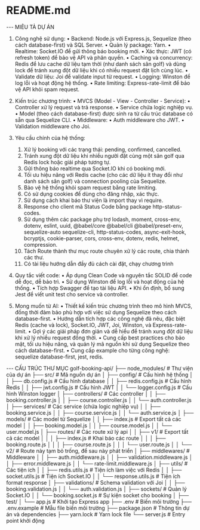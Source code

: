 # README.md

--- MIÊU TẢ DỰ ÁN
1. Công nghệ sử dụng: 
• Backend: Node.js với Express.js, Sequelize (theo cách database-first) và SQL Server. 
• Quản lý package: Yarn. 
• Realtime: Socket.IO để gửi thông báo booking mới. 
• Xác thực: JWT (có refresh token) để bảo vệ API và phân quyền. 
• Caching và concurrency: Redis để lưu cache dữ liệu tạm thời (như danh sách sân golf) và dùng lock để tránh xung đột dữ liệu khi có nhiều request đặt lịch cùng lúc. 
• Validate dữ liệu: Joi để validate input từ request. 
• Logging: Winston để log lỗi và hoạt động hệ thống. 
• Rate limiting: Express-rate-limit để bảo vệ API khỏi spam request. 

2. Kiến trúc chương trình: 
• MVCS (Model - View - Controller - Service): 
    • Controller xử lý request và trả response. 
    • Service chứa logic nghiệp vụ. 
    • Model (theo cách database-first) được sinh ra từ cấu trúc database có sẵn qua Sequelize CLI. 
    • Middleware: 
        • Auth middleware cho JWT. 
        • Validation middleware cho Joi.

3. Yêu cầu chính của hệ thống: 
    1. Xử lý booking với các trạng thái: pending, confirmed, cancelled. 
    2. Tránh xung đột dữ liệu khi nhiều người đặt cùng một sân golf qua Redis lock hoặc giải pháp tương tự. 
    3. Gửi thông báo realtime qua Socket.IO khi có booking mới. 
    4. Tối ưu hiệu năng với Redis cache (cho các dữ liệu ít thay đổi như danh sách sân golf) và connection pooling của Sequelize. 
    5. Bảo vệ hệ thống khỏi spam request bằng rate limiting. 
    6. Có sử dụng cookies để dùng cho đăng nhập, xác thực.
    7. Sử dụng cách khai báo thư viện là import thay vì require.
    8. Response cho client mã Status Code bằng package http-status-codes.
    9. Sử dụng thêm các package phụ trợ lodash, moment, cross-env, dotenv, eslint, uuid, @babel/core @babel/cli @babel/preset-env, sequelize-auto sequelize-cli, http-status-codes, async-exit-hook, bcryptjs, cookie-parser, cors, cross-env, dotenv, redis, helmet, compression.
    10. Tách Route thành thư mục route chuyên xử lý các route, chia thành các thư.
    11. Có tài liệu hướng dẫn đầy đủ cách cài đặt, chạy chương trình

4. Quy tắc viết code: 
    • Áp dụng Clean Code và nguyên tắc SOLID để code dễ đọc, dễ bảo trì. 
    • Sử dụng Winston để log lỗi và hoạt động của hệ thống. 
    • Tích hợp Swagger để tạo tài liệu API. 
    • Khi ổn định, bổ sung Jest để viết unit test cho service và controller. 

5. Mong muốn từ AI: 
    • Thiết kế kiến trúc chương trình theo mô hình MVCS, đồng thời đảm bảo phù hợp với việc sử dụng Sequelize theo cách database-first.
    • Hướng dẫn tích hợp các công nghệ đã nêu, đặc biệt Redis (cache và lock), Socket.IO, JWT, Joi, Winston, và Express-rate-limit.
    • Gợi ý các giải pháp đơn giản và dễ hiểu để tránh xung đột dữ liệu khi xử lý nhiều request đồng thời.
    • Cung cấp best practices cho bảo mật, tối ưu hiệu năng, và quản lý mã nguồn khi sử dụng Sequelize theo cách database-first.
    • Cung cấp example cho từng công nghệ: sequelize database-first, jest, redis.

--- CẤU TRÚC THƯ MỤC
golf-booking-api/
├── node_modules/                # Thư viện của dự án
├── src/                         # Mã nguồn dự án
│   ├── config/                  # Cấu hình hệ thống
│   │   ├── db.config.js         # Cấu hình database
│   │   ├── redis.config.js      # Cấu hình Redis
│   │   ├── jwt.config.js        # Cấu hình JWT
│   │   └── logger.config.js     # Cấu hình Winston logger
│   ├── controllers/             # Các controller
│   │   ├── booking.controller.js
│   │   ├── course.controller.js
│   │   └── auth.controller.js
│   ├── services/                # Các service (chứa logic nghiệp vụ)
│   │   ├── booking.service.js
│   │   ├── course.service.js
│   │   └── auth.service.js
│   ├── models/                  # Các model từ Sequelize
│   │   ├── index.js             # Export tất cả các model
│   │   ├── booking.model.js
│   │   ├── course.model.js
│   │   └── user.model.js
│   ├── routes/                  # Các route xử lý api
│   │   ├── v1/                  # Export tất cả các model
│   │   │     ├── index.js       # Khai báo các route
│   │   │     ├── booking.route.js
│   │   │     ├── course.route.js
│   │   │     └── user.route.js
│   │   └── v2/                  # Route này tạm bỏ trống, để sau này phát triển
│   ├── middlewares/             # Middleware
│   │   ├── auth.middleware.js
│   │   ├── validation.middleware.js
│   │   ├── error.middleware.js
│   │   └── rate-limit.middleware.js
│   ├── utils/                   # Các tiện ích
│   │   ├── redis.utils.js       # Tiện ích làm việc với Redis
│   │   ├── socket.utils.js      # Tiện ích Socket.IO
│   │   └── response.utils.js    # Tiện ích format response
│   ├── validations/             # Schema validation với Joi
│   │   ├── booking.validation.js
│   │   └── auth.validation.js
│   ├── sockets/                 # Quản lý Socket.IO
│   │   └── booking.socket.js    # Sự kiện socket cho booking
│   ├── test/
│   └── app.js                   # Khởi tạo Express app
├── .env                         # Biến môi trường
├── .env.example                 # Mẫu file biến môi trường
├── package.json                 # Thông tin dự án và dependencies
├── yarn.lock                    # Yarn lock file
└── server.js                    # Entry point khởi động